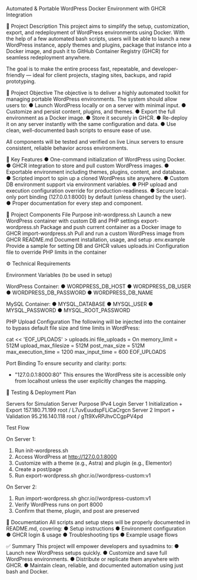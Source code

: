 Automated & Portable WordPress Docker Environment with GHCR Integration

📘 Project Description
This project aims to simplify the setup, customization, export, and redeployment of WordPress environments using Docker. With the help of a few automated bash scripts, users will be able to launch a new WordPress instance, apply themes and plugins, package that instance into a Docker image, and push it to GitHub Container Registry (GHCR) for seamless redeployment anywhere.

The goal is to make the entire process fast, repeatable, and developer-friendly — ideal for client projects, staging sites, backups, and rapid prototyping.

🎯 Project Objective
The objective is to deliver a highly automated toolkit for managing portable WordPress environments. The system should allow users to:
● Launch WordPress locally or on a server with minimal input.
● Customize and persist content, plugins, and themes.
● Export the full environment as a Docker image.
● Store it securely in GHCR.
● Re-deploy it on any server instantly with the same configuration and data.
● Use clean, well-documented bash scripts to ensure ease of use.

All components will be tested and verified on live Linux servers to ensure consistent, reliable behavior across environments.

🧩 Key Features
● One-command initialization of WordPress using Docker.
● GHCR integration to store and pull custom WordPress images.
● Exportable environment including themes, plugins, content, and database.
● Scripted import to spin up a cloned WordPress site anywhere.
● Custom DB environment support via environment variables.
● PHP upload and execution configuration override for production-readiness.
● Secure local-only port binding (127.0.0.1:8000) by default (unless changed by the user).
● Proper documentation for every step and component.

📁 Project Components
File                  Purpose
init-wordpress.sh     Launch a new WordPress container with custom DB and PHP settings
export-wordpress.sh   Package and push current container as a Docker image to GHCR
import-wordpress.sh   Pull and run a custom WordPress image from GHCR
README.md             Document installation, usage, and setup
.env.example          Provide a sample for setting DB and GHCR values
uploads.ini           Configuration file to override PHP limits in the container

⚙ Technical Requirements

Environment Variables (to be used in setup)

WordPress Container:
● WORDPRESS_DB_HOST
● WORDPRESS_DB_USER
● WORDPRESS_DB_PASSWORD
● WORDPRESS_DB_NAME

MySQL Container:
● MYSQL_DATABASE
● MYSQL_USER
● MYSQL_PASSWORD
● MYSQL_ROOT_PASSWORD

PHP Upload Configuration
The following will be injected into the container to bypass default file size and time limits in WordPress:

cat << 'EOF_UPLOADS' > uploads.ini
file_uploads = On
memory_limit = 512M
upload_max_filesize = 512M
post_max_size = 512M
max_execution_time = 1200
max_input_time = 600
EOF_UPLOADS

Port Binding
To ensure security and clarity:
ports:
  - "127.0.0.1:8000:80"
This ensures the WordPress site is accessible only from localhost unless the user explicitly changes the mapping.

🧪 Testing & Deployment Plan

Servers for Simulation
Server        Purpose                 IPv4               Login
Server 1      Initialization + Export 157.180.71.199     root / L7uvEuudspFLiCaCrgcn
Server 2      Import + Validation     95.216.140.118     root / gTt9XvRPJhvCCgpPV4pd

Test Flow

On Server 1:
1. Run init-wordpress.sh
2. Access WordPress at http://127.0.0.1:8000
3. Customize with a theme (e.g., Astra) and plugin (e.g., Elementor)
4. Create a post/page
5. Run export-wordpress.sh ghcr.io/<user>/wordpress-custom:v1

On Server 2:
1. Run import-wordpress.sh ghcr.io/<user>/wordpress-custom:v1
2. Verify WordPress runs on port 8000
3. Confirm that theme, plugin, and post are preserved

📖 Documentation
All scripts and setup steps will be properly documented in README.md, covering:
● Setup instructions
● Environment configuration
● GHCR login & usage
● Troubleshooting tips
● Example usage flows

✅ Summary
This project will empower developers and sysadmins to:
● Launch new WordPress setups quickly.
● Customize and save full WordPress environments.
● Distribute or replicate them anywhere with GHCR.
● Maintain clean, reliable, and documented automation using just bash and Docker.
